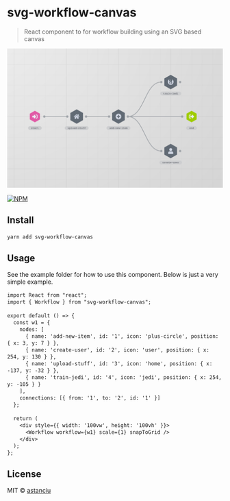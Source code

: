 # svg-workflow-canvas

> React component to for workflow building using an SVG based canvas

![Alt text](/images/image.png?1 "Optional Title")

[![NPM](https://img.shields.io/npm/v/svg-workflow-canvas.svg)](https://www.npmjs.com/package/svg-workflow-canvas)

## Install

```bash
yarn add svg-workflow-canvas

 ```

## Usage
See the example folder for how to use this component. Below is just a very simple example.

```tsx
import React from "react";
import { Workflow } from "svg-workflow-canvas";

export default () => {
  const w1 = {
    nodes: [
      { name: 'add-new-item', id: '1', icon: 'plus-circle', position: { x: 3, y: 7 } },
      { name: 'create-user', id: '2', icon: 'user', position: { x: 254, y: 130 } },
      { name: 'upload-stuff', id: '3', icon: 'home', position: { x: -137, y: -32 } },
      { name: 'train-jedi', id: '4', icon: 'jedi', position: { x: 254, y: -105 } }
    ],
    connections: [{ from: '1', to: '2', id: '1' }]
  };

  return (
    <div style={{ width: '100vw', height: '100vh' }}>
      <Workflow workflow={w1} scale={1} snapToGrid />
    </div>
  );
};

```

## License

MIT © [astanciu](https://github.com/astanciu)
